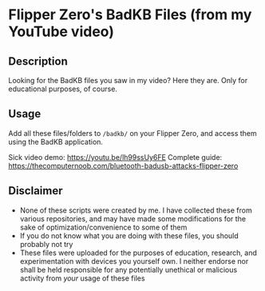 # Flipper Zero's BadKB Files (from my YouTube video)

## Description
Looking for the BadKB files you saw in my video? Here they are. Only for educational purposes, of course.

## Usage
Add all these files/folders to `/badkb/` on your Flipper Zero, and access them using the BadKB application.

Sick video demo: https://youtu.be/lh99ssUy6FE
Complete guide: https://thecomputernoob.com/bluetooth-badusb-attacks-flipper-zero

## Disclaimer
* None of these scripts were created by me. I have collected these from various repositories, and may have made some modifications for the sake of optimization/convenience to some of them
* If you do not know what you are doing with these files, you should probably not try
* These files were uploaded for the purposes of education, research, and experimentation with devices you yourself own. I neither endorse nor shall be held responsible for any potentially unethical or malicious activity from *your* usage of these files
